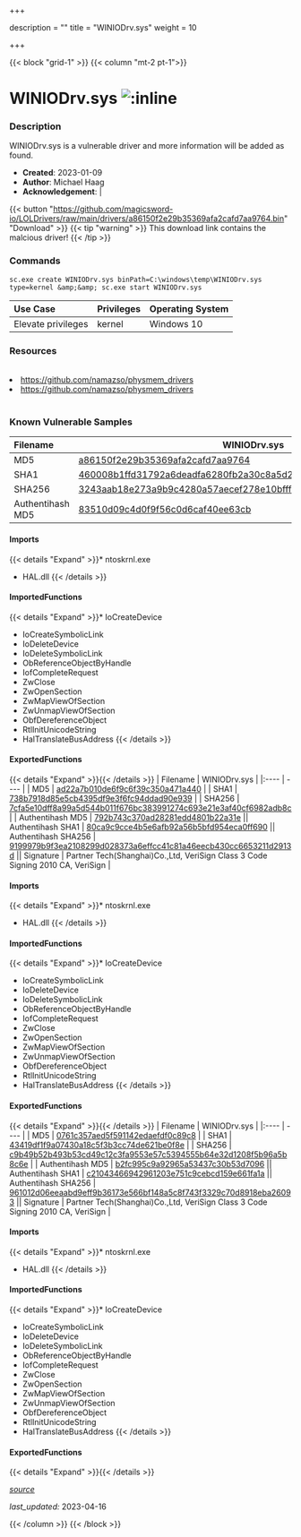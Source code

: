 +++

description = ""
title = "WINIODrv.sys"
weight = 10

+++


{{< block "grid-1" >}}
{{< column "mt-2 pt-1">}}


# WINIODrv.sys ![:inline](/images/twitter_verified.png) 


### Description

WINIODrv.sys is a vulnerable driver and more information will be added as found.

- **Created**: 2023-01-09
- **Author**: Michael Haag
- **Acknowledgement**:  | [](https://twitter.com/)

{{< button "https://github.com/magicsword-io/LOLDrivers/raw/main/drivers/a86150f2e29b35369afa2cafd7aa9764.bin" "Download" >}}
{{< tip "warning" >}}
This download link contains the malcious driver!
{{< /tip >}}

### Commands

```
sc.exe create WINIODrv.sys binPath=C:\windows\temp\WINIODrv.sys type=kernel &amp;&amp; sc.exe start WINIODrv.sys
```

| Use Case | Privileges | Operating System | 
|:---- | ---- | ---- |
| Elevate privileges | kernel | Windows 10 |

### Resources
<br>
<li><a href=" https://github.com/namazso/physmem_drivers"> https://github.com/namazso/physmem_drivers</a></li>
<li><a href="https://github.com/namazso/physmem_drivers">https://github.com/namazso/physmem_drivers</a></li>
<br>

### Known Vulnerable Samples

| Filename | WINIODrv.sys |
|:---- | ---- | 
| MD5 | <a href="https://www.virustotal.com/gui/file/a86150f2e29b35369afa2cafd7aa9764">a86150f2e29b35369afa2cafd7aa9764</a> |
| SHA1 | <a href="https://www.virustotal.com/gui/file/460008b1ffd31792a6deadfa6280fb2a30c8a5d2">460008b1ffd31792a6deadfa6280fb2a30c8a5d2</a> |
| SHA256 | <a href="https://www.virustotal.com/gui/file/3243aab18e273a9b9c4280a57aecef278e10bfff19abb260d7a7820e41739099">3243aab18e273a9b9c4280a57aecef278e10bfff19abb260d7a7820e41739099</a> |
| Authentihash MD5 | <a href="https://www.virustotal.com/gui/search/authentihash%253A83510d09c4d0f9f56c0d6caf40ee63cb">83510d09c4d0f9f56c0d6caf40ee63cb</a> || Authentihash SHA1 | <a href="https://www.virustotal.com/gui/search/authentihash%253A40cc2318ffffd458023c8cd1e285a5ad51adf538">40cc2318ffffd458023c8cd1e285a5ad51adf538</a> || Authentihash SHA256 | <a href="https://www.virustotal.com/gui/search/authentihash%253Ab3cbb2b364a494f096e68dc48cca89799ed27e6b97b17633036e363a98fd4421">b3cbb2b364a494f096e68dc48cca89799ed27e6b97b17633036e363a98fd4421</a> || Signature | Partner Tech(Shanghai)Co.,Ltd, VeriSign Class 3 Code Signing 2010 CA, VeriSign   |
#### Imports
{{< details "Expand" >}}* ntoskrnl.exe
* HAL.dll
{{< /details >}}
#### ImportedFunctions
{{< details "Expand" >}}* IoCreateDevice
* IoCreateSymbolicLink
* IoDeleteDevice
* IoDeleteSymbolicLink
* ObReferenceObjectByHandle
* IofCompleteRequest
* ZwClose
* ZwOpenSection
* ZwMapViewOfSection
* ZwUnmapViewOfSection
* ObfDereferenceObject
* RtlInitUnicodeString
* HalTranslateBusAddress
{{< /details >}}
#### ExportedFunctions
{{< details "Expand" >}}{{< /details >}}
| Filename | WINIODrv.sys |
|:---- | ---- | 
| MD5 | <a href="https://www.virustotal.com/gui/file/ad22a7b010de6f9c6f39c350a471a440">ad22a7b010de6f9c6f39c350a471a440</a> |
| SHA1 | <a href="https://www.virustotal.com/gui/file/738b7918d85e5cb4395df9e3f6fc94ddad90e939">738b7918d85e5cb4395df9e3f6fc94ddad90e939</a> |
| SHA256 | <a href="https://www.virustotal.com/gui/file/7cfa5e10dff8a99a5d544b011f676bc383991274c693e21e3af40cf6982adb8c">7cfa5e10dff8a99a5d544b011f676bc383991274c693e21e3af40cf6982adb8c</a> |
| Authentihash MD5 | <a href="https://www.virustotal.com/gui/search/authentihash%253A792b743c370ad28281edd4801b22a31e">792b743c370ad28281edd4801b22a31e</a> || Authentihash SHA1 | <a href="https://www.virustotal.com/gui/search/authentihash%253A80ca9c9cce4b5e6afb92a56b5bfd954eca0ff690">80ca9c9cce4b5e6afb92a56b5bfd954eca0ff690</a> || Authentihash SHA256 | <a href="https://www.virustotal.com/gui/search/authentihash%253A9199979b9f3ea2108299d028373a6effcc41c81a46eecb430cc6653211d2913d">9199979b9f3ea2108299d028373a6effcc41c81a46eecb430cc6653211d2913d</a> || Signature | Partner Tech(Shanghai)Co.,Ltd, VeriSign Class 3 Code Signing 2010 CA, VeriSign   |
#### Imports
{{< details "Expand" >}}* ntoskrnl.exe
* HAL.dll
{{< /details >}}
#### ImportedFunctions
{{< details "Expand" >}}* IoCreateDevice
* IoCreateSymbolicLink
* IoDeleteDevice
* IoDeleteSymbolicLink
* ObReferenceObjectByHandle
* IofCompleteRequest
* ZwClose
* ZwOpenSection
* ZwMapViewOfSection
* ZwUnmapViewOfSection
* ObfDereferenceObject
* RtlInitUnicodeString
* HalTranslateBusAddress
{{< /details >}}
#### ExportedFunctions
{{< details "Expand" >}}{{< /details >}}
| Filename | WINIODrv.sys |
|:---- | ---- | 
| MD5 | <a href="https://www.virustotal.com/gui/file/0761c357aed5f591142edaefdf0c89c8">0761c357aed5f591142edaefdf0c89c8</a> |
| SHA1 | <a href="https://www.virustotal.com/gui/file/43419df1f9a07430a18c5f3b3cc74de621be0f8e">43419df1f9a07430a18c5f3b3cc74de621be0f8e</a> |
| SHA256 | <a href="https://www.virustotal.com/gui/file/c9b49b52b493b53cd49c12c3fa9553e57c5394555b64e32d1208f5b96a5b8c6e">c9b49b52b493b53cd49c12c3fa9553e57c5394555b64e32d1208f5b96a5b8c6e</a> |
| Authentihash MD5 | <a href="https://www.virustotal.com/gui/search/authentihash%253Ab2fc995c9a92965a53437c30b53d7096">b2fc995c9a92965a53437c30b53d7096</a> || Authentihash SHA1 | <a href="https://www.virustotal.com/gui/search/authentihash%253Ac21043466942961203e751c9cebcd159e661fa1a">c21043466942961203e751c9cebcd159e661fa1a</a> || Authentihash SHA256 | <a href="https://www.virustotal.com/gui/search/authentihash%253A961012d06eeaabd9eff9b36173e566bf148a5c8f743f3329c70d8918eba26093">961012d06eeaabd9eff9b36173e566bf148a5c8f743f3329c70d8918eba26093</a> || Signature | Partner Tech(Shanghai)Co.,Ltd, VeriSign Class 3 Code Signing 2010 CA, VeriSign   |
#### Imports
{{< details "Expand" >}}* ntoskrnl.exe
* HAL.dll
{{< /details >}}
#### ImportedFunctions
{{< details "Expand" >}}* IoCreateDevice
* IoCreateSymbolicLink
* IoDeleteDevice
* IoDeleteSymbolicLink
* ObReferenceObjectByHandle
* IofCompleteRequest
* ZwClose
* ZwOpenSection
* ZwMapViewOfSection
* ZwUnmapViewOfSection
* ObfDereferenceObject
* RtlInitUnicodeString
* HalTranslateBusAddress
{{< /details >}}
#### ExportedFunctions
{{< details "Expand" >}}{{< /details >}}



[*source*](https://github.com/magicsword-io/LOLDrivers/tree/main/yaml/winiodrv.yaml)

*last_updated:* 2023-04-16








{{< /column >}}
{{< /block >}}
